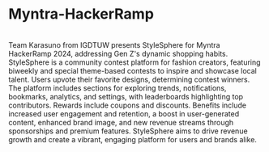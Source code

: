 # Myntra-HackerRamp
<br>
Team Karasuno from IGDTUW presents StyleSphere for Myntra HackerRamp 2024, addressing Gen Z's dynamic shopping habits. StyleSphere is a community contest platform for fashion creators, featuring biweekly and special theme-based contests to inspire and showcase local talent. Users upvote their favorite designs, determining contest winners. The platform includes sections for exploring trends, notifications, bookmarks, analytics, and settings, with leaderboards highlighting top contributors. Rewards include coupons and discounts. Benefits include increased user engagement and retention, a boost in user-generated content, enhanced brand image, and new revenue streams through sponsorships and premium features. StyleSphere aims to drive revenue growth and create a vibrant, engaging platform for users and brands alike.
